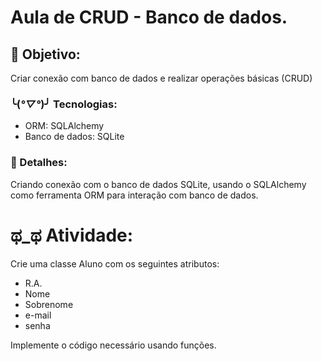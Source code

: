 # Aula de CRUD - Banco de dados.

## 🔖 Objetivo:
Criar conexão com banco de dados e realizar operações básicas (CRUD)

### ╰(*°▽°*)╯ Tecnologias:
- ORM: SQLAlchemy
- Banco de dados: SQLite

### 📝 Detalhes:
Criando conexão com o banco de dados SQLite, usando o SQLAlchemy como
ferramenta ORM para interação com banco de dados.

#
# ಥ_ಥ Atividade:

Crie uma classe Aluno com os seguintes atributos:
- R.A.
- Nome
- Sobrenome
- e-mail
- senha

Implemente o código necessário usando funções.

